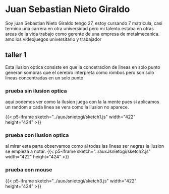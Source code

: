 # Juan Sebastian Nieto Giraldo

Soy juan Sebastian Nieto Giraldo tengo 27, estoy cursando 7 matricula, casi termino una carrera en otra universidad pero mi talento estaba en otras areas de la vida trabajo como gerente de una empresa de metalmecanica.
amo los videojuegos 
universitario y trabajador
## taller 1
Esta ilusion optica consiste en que la concetracion de lineas en solo punto generan sombras que el cerebro interpreta como rombos pero son solo lineas concentradas en un solo punto.
### prueba sin ilusion optica
aqui podemos ver como la ilusion juega con la la mente pues si aplicamos un random a cada linea se vera como la ilusion no aparece.

{{< p5-iframe sketch="../auxJsnietogi/sketch1.js" width="422" height="424" >}}

### prueba con ilusion optica
al mirar esta parte observamos como al todas las lineas ser negras la ilusion se empieza a notar.
{{< p5-iframe sketch="../auxJsnietogi/sketch2.js" width="422" height="424" >}}

### prueba con mouse 

{{< p5-iframe sketch="../auxJsnietogi/sketch3.js" width="422" height="424" >}}